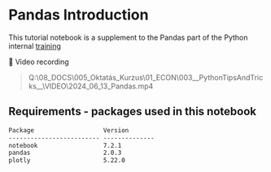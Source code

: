 
# Pandas Introduction

This tutorial notebook is a supplement to the Pandas part of the Python internal [training](https://github.com/econengineeringgit/knowledgebase/tree/main/python/python_zero_to_decent/4_Real_life_example)

🎥 Video recording

 > Q:\08_DOCS\005_Oktatás_Kurzus\01_ECON\003__PythonTipsAndTricks__\VIDEO\2024_06_13_Pandas.mp4

## Requirements - packages used in this notebook

```txt
Package                   Version
------------------------- --------------
notebook                  7.2.1
pandas                    2.0.3
plotly                    5.22.0
```
